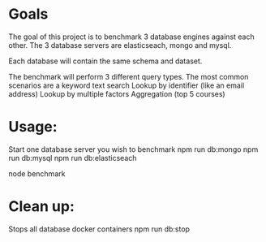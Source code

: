 # Goals
The goal of this project is to benchmark 3 database engines against each other.
The 3 database servers are elasticseach,  mongo and mysql.

Each database will contain the same schema and dataset.

The benchmark will perform 3 different query types.
The most common scenarios are a keyword text search
Lookup by identifier (like an email address)
Lookup by multiple factors
Aggregation (top 5 courses)

# Usage:
Start one database server you wish to benchmark
npm run db:mongo
npm run db:mysql
npm run db:elasticseach

node benchmark <server type> <request count>   

# Clean up:
Stops all database docker containers
npm run db:stop
